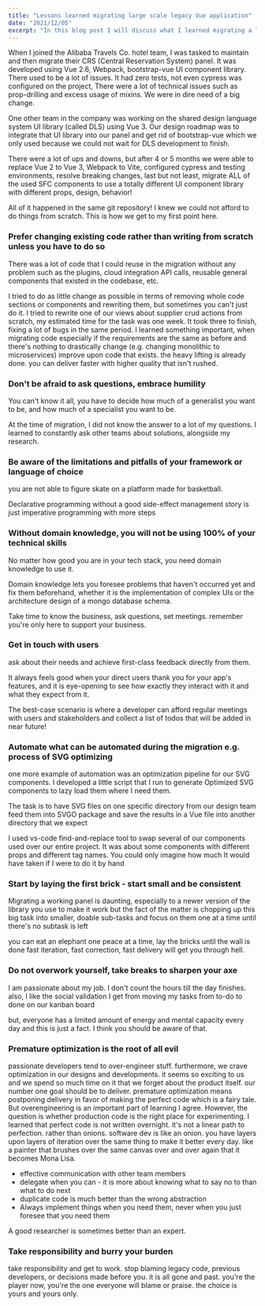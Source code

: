 ```yaml
---
title: "Lessons learned migrating large scale legacy Vue application"
date: "2021/12/05"
excerpt: "In this blog post I will discuss what I learned migrating a large-scale vue application with different toolings and UI components."
---
```


When I joined the Alibaba Travels Co. hotel team, I was tasked to maintain and then migrate their CRS (Central Reservation System) panel. It was developed using Vue 2.6, Webpack, bootstrap-vue UI component library. There used to be a lot of issues. It had zero tests, not even cypress was configured on the project, There were a lot of technical issues such as prop-drilling and excess usage of mixins. We were in dire need of a big change.

One other team in the company was working on the shared design language system UI library (called DLS) using Vue 3. Our design roadmap was to integrate that UI library into our panel and get rid of bootstrap-vue which we only used because we could not wait for DLS development to finish.

There were a lot of ups and downs, but after 4 or 5 months we were able to replace Vue 2 to Vue 3, Webpack to Vite, configured cypress and testing environments, resolve breaking changes, last but not least, migrate ALL of the used SFC components to use a totally different UI component library with different props, design, behavior!

All of it happened in the same git repository! I knew we could not afford to do things from scratch. This is how we get to my first point here.

### Prefer changing existing code rather than writing from scratch unless you have to do so

There was a lot of code that I could reuse in the migration without any problem such as the plugins, cloud integration API calls, reusable general components that existed in the codebase, etc.

I tried to do as little change as possible in terms of removing whole code sections or components and rewriting them, but sometimes you can't just do it. I tried to rewrite one of our views about supplier crud actions from scratch, my estimated time for the task was one week. It took three to finish, fixing a lot of bugs in the same period.
I learned something important, when migrating code especially if the requirements are the same as before and there's nothing to drastically change (e.g. changing monolithic to microservices) improve upon code that exists. the heavy lifting is already done. you can deliver faster with higher quality that isn't rushed.

### Don't be afraid to ask questions, embrace humility

You can't know it all, you have to decide how much of a generalist you want to be, and how much of a specialist you want to be.

At the time of migration, I did not know the answer to a lot of my questions. I learned to constantly ask other teams about solutions, alongside my research.

### Be aware of the limitations and pitfalls of your framework or language of choice

you are not able to figure skate on a platform made for basketball.

Declarative programming without a good side-effect management story is just imperative programming with more steps

### Without domain knowledge, you will not be using 100% of your technical skills

No matter how good you are in your tech stack, you need domain knowledge to use it.

Domain knowledge lets you foresee problems that haven't occurred yet and fix them beforehand, whether it is the implementation of complex UIs or the architecture design of a mongo database schema.

Take time to know the business, ask questions, set meetings. remember you're only here to support your business.

### Get in touch with users

ask about their needs and achieve first-class feedback directly from them.

It always feels good when your direct users thank you for your app's features, and it is eye-opening to see how exactly they interact with it and what they expect from it.

The best-case scenario is where a developer can afford regular meetings with users and stakeholders and collect a list of todos that will be added in near future!

### Automate what can be automated during the migration e.g. process of SVG optimizing

one more example of automation was an optimization pipeline for our SVG components. I developed a little script that I run to generate Optimized SVG components to lazy load them where I need them.

The task is to have SVG files on one specific directory from our design team
feed them into SVGO package and save the results in a Vue file into another directory that we expect

I used vs-code find-and-replace tool to swap several of our components used over our entire project. It was about some components with different props and different tag names. You could only imagine how much It would have taken if I were to do it by hand

### Start by laying the first brick - start small and be consistent

Migrating a working panel is daunting, especially to a newer version of the library you use to make it work but the fact of the matter is chopping up this big task into smaller, doable sub-tasks and focus on them one at a time until there's no subtask is left

you can eat an elephant one peace at a time, lay the bricks until the wall is done
fast iteration, fast correction, fast delivery will get you through hell.

### Do not overwork yourself, take breaks to sharpen your axe

I am passionate about my job. I don't count the hours till the day finishes. also, I like the social validation I get from moving my tasks from to-do to done on our kanban board

but, everyone has a limited amount of energy and mental capacity every day and this is just a fact. I think you should be aware of that.

### Premature optimization is the root of all evil

passionate developers tend to over-engineer stuff. furthermore, we crave optimization in our designs and developments. it seems so exciting to us and we spend so much time on it that we forget about the product itself. our number one goal should be to deliver. premature optimization means postponing delivery in favor of making the perfect code which is a fairy tale.
But overengineering is an important part of learning
I agree. However, the question is whether production code is the right place for experimenting.
I learned that perfect code is not written overnight. it's not a linear path to perfection. rather than onions. software dev is like an onion. you have layers upon layers of iteration over the same thing to make it better every day. like a painter that brushes over the same canvas over and over again that it becomes Mona Lisa.

-   effective communication with other team members
-   delegate when you can - it is more about knowing what to say no to than what to do next
-   duplicate code is much better than the wrong abstraction
-   Always implement things when you need them, never when you just foresee that you need them

A good researcher is sometimes better than an expert.

### Take responsibility and burry your burden

take responsibility and get to work. stop blaming legacy code, previous developers, or decisions made before you. it is all gone and past. you're the player now, you're the one everyone will blame or praise. the choice is yours and yours only.
